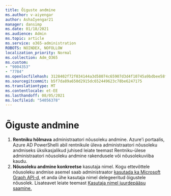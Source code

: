 ```yaml
---
title: Õiguste andmine
ms.author: v-aiyengar
author: AshaIyengar21
manager: dansimp
ms.date: 01/18/2021
ms.audience: Admin
ms.topic: article
ms.service: o365-administration
ROBOTS: NOINDEX, NOFOLLOW
localization_priority: Normal
ms.collection: Adm_O365
ms.custom:
- "9004353"
- "7784"
ms.openlocfilehash: 3128402f72f034144a3d58074c65907d3d4f10745a9bdbee58fec14b09f419ea
ms.sourcegitcommit: b5f7da89a650d2915dc652449623c78be6247175
ms.translationtype: MT
ms.contentlocale: et-EE
ms.lasthandoff: 08/05/2021
ms.locfileid: "54056378"
---
```

# <a name="grant-permissions"></a>Õiguste andmine

1. **Rentniku hõlmava** administraatori nõusoleku [](https://docs.microsoft.com/azure/active-directory/manage-apps/grant-admin-consent) andmine. Azure'i portaalis, Azure AD PowerShelli abil rentnikule üleva administraatori nõusoleku andmiseks üksikasjalikud juhised leiate teemast Rentniku-ülese administraatori nõusoleku andmine rakendusele või nõusolekuviiba kaudu.
1. **Nõusoleku andmine konkreetse** kasutaja nimel. Kogu ettevõttele nõusoleku andmise asemel saab administraator [kasutada ka Microsoft Graph API-d,](https://docs.microsoft.com/graph/use-the-api) et anda ühe kasutaja nimel delegeeritud õigustele nõusolek. Lisateavet leiate teemast [Kasutaja nimel juurdepääsu saamine.](https://docs.microsoft.com/graph/auth-v2-user)